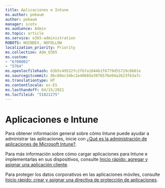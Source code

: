 ```yaml
---
title: Aplicaciones e Intune
ms.author: pebaum
author: pebaum
manager: scotv
ms.audience: Admin
ms.topic: article
ms.service: o365-administration
ROBOTS: NOINDEX, NOFOLLOW
localization_priority: Priority
ms.collection: Adm_O365
ms.custom:
- "6700002"
- "5764"
ms.openlocfilehash: 63b5c49522fc2fb7a1044b1f6779d55729c0b01e
ms.sourcegitcommit: 8bc60ec34bc1e40685e3976576e04a2623f63a7c
ms.translationtype: HT
ms.contentlocale: es-ES
ms.lasthandoff: 04/15/2021
ms.locfileid: "51821275"
---
```

# <a name="apps-and-intune"></a>Aplicaciones e Intune

Para obtener información general sobre cómo Intune puede ayudar a administrar las aplicaciones, inicie con [¿Qué es la administración de aplicaciones de Microsoft Intune?](https://docs.microsoft.com/mem/intune/apps/app-management).

Para más información sobre cómo cargar aplicaciones para Intune e implementarlas en sus dispositivos, consulte [Inicio rápido: agregar y asignar una aplicación cliente](https://docs.microsoft.com/mem/intune/apps/quickstart-add-assign-app).

Para proteger los datos corporativos en las aplicaciones móviles, consulte [Inicio rápido: crear y asignar una directiva de protección de aplicaciones](https://docs.microsoft.com/mem/intune/apps/quickstart-create-assign-app-policy).